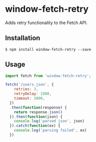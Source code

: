 # window-fetch-retry

Adds retry functionality to the Fetch API.

## Installation

```
$ npm install window-fetch-retry --save
```

## Usage

```js
import fetch from 'window-fetch-retry';
```

```js
fetch('/users.json', {
    retries: 3,
    retryDelay: 1000,
    timeout: 3000,
  })
  .then(function(response) {
    return response.json()
  }).then(function(json) {
    console.log('parsed json', json)
  }).catch(function(ex) {
    console.log('parsing failed', ex)
  })
```
